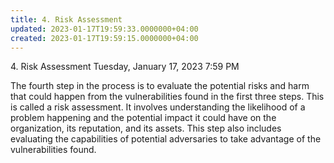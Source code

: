 ```yaml
---
title: 4. Risk Assessment
updated: 2023-01-17T19:59:33.0000000+04:00
created: 2023-01-17T19:59:15.0000000+04:00
---
```


4\. Risk Assessment
Tuesday, January 17, 2023
7:59 PM

The fourth step in the process is to evaluate the potential risks and harm that could happen from the vulnerabilities found in the first three steps. This is called a risk assessment. It involves understanding the likelihood of a problem happening and the potential impact it could have on the organization, its reputation, and its assets. This step also includes evaluating the capabilities of potential adversaries to take advantage of the vulnerabilities found.
